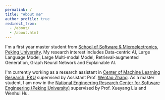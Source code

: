```yaml
---
permalink: /
title: "About me"
author_profile: true
redirect_from: 
  - /about/
  - /about.html
---
```


I'm a first year master student from [School of Software & Microelectronics](https://www.ss.pku.edu.cn), [Peking University](https://www.pku.edu.cn/). My research interest includes Data-centric AI, Large Language Model, Large Multi-modal Model, Retrieval-augmented Generation, Graph Neural Network and Explainable AI.

I'm currently working as a research assistant in [Center of Machine Learning Research, PKU](https://cmlr.pku.edu.cn/People/Faculty/5ce37bd8e3244030ae3f34e01d23e761.htm) supervised by Assistant Prof. [Wentao Zhang](https://zwt233.github.io). As a master student, I am now in the [National Engineering Research Center for Software Engineering (Peking University)](https://se.pku.edu.cn) supervised by Prof. Xueyang Liu and Wenhui Hu.
